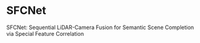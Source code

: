 # SFCNet
SFCNet: Sequential LiDAR-Camera Fusion for Semantic Scene Completion via Special Feature Correlation
